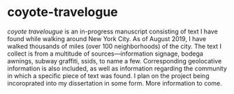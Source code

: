 # coyote-travelogue

<i>coyote travelougue</i> is an in-progress manuscript consisting of text I have found while walking around New York City. 
As of August 2019, I have walked thousands of miles (over 100 neighborhoods) of the city. The text I collect is from a multitude of sources—information signage, bodega awnings, subway graffiti, ssids, to name a few. Corresponding
geolocative information is also included, as well as information regarding the community in which a specific piece of text was found. I plan on
the project being incoroprated into my dissertation in some form. More information to come. 
